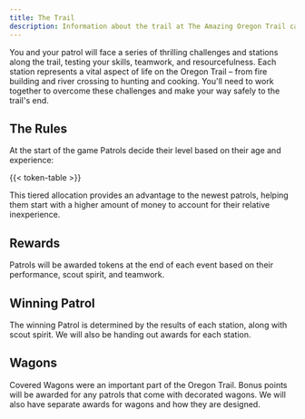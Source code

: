 ```yaml
---
title: The Trail
description: Information about the trail at The Amazing Oregon Trail camporee
---
```


You and your patrol will face a series of thrilling challenges and stations along the trail, testing your skills, teamwork, and resourcefulness. Each station represents a vital aspect of life on the Oregon Trail – from fire building and river crossing to hunting and cooking. You'll need to work together to overcome these challenges and make your way safely to the trail's end.

## The Rules

At the start of the game Patrols decide their level based on their age and experience:

{{< token-table >}}

This tiered allocation provides an advantage to the newest patrols, helping them start with a higher amount of money to account for their relative inexperience.

## Rewards

Patrols will be awarded tokens at the end of each event based on their performance, scout spirit, and teamwork.

## Winning Patrol

The winning Patrol is determined by the results of each station, along with scout spirit. We will also be handing out awards for each station.

## Wagons

Covered Wagons were an important part of the Oregon Trail. Bonus points will be awarded for any patrols that come with decorated wagons. We will also have separate awards for wagons and how they are designed.
